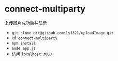 # connect-multiparty

上传图片成功后并显示


* ``git clone git@github.com:lyf321/uploadImage.git``
* ``cd connect-multiparty``
* ``npm install``
* ``node app.js``
* 访问 ``localhost:3000``